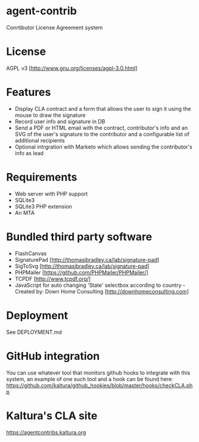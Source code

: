 agent-contrib
=============

Conrtibutor License Agreement system

License
=======
AGPL v3 [http://www.gnu.org/licenses/agpl-3.0.html]

Features
========
* Display CLA contract and a form that allows the user to sign it using the mouse to draw the signature
* Record user info and signature in DB
* Send a PDF or HTML email with the contract, contributor's info and an SVG of the user's signature to the contributor and a configurable list of additional recipients
* Optional intrgration with Marketo which allows sending the contributor's info as lead

Requirements
============
- Web server with PHP support
- SQLite3
- SQLite3 PHP extension
- An MTA


Bundled third party software
============================
* FlashCanvas
* SignaturePad [http://thomasjbradley.ca/lab/signature-pad]
* SigToSvg [http://thomasjbradley.ca/lab/signature-pad]
* PHPMailer [https://github.com/PHPMailer/PHPMailer/]
* TCPDF [http://www.tcpdf.org/]
* JavaScript for auto changing 'State' selectbox according to country - Created by: Down Home Consulting [http://downhomeconsulting.com]

Deployment
==========
See DEPLOYMENT.md

GitHub integration
==================
You can use whatever tool that monitors github hooks to integrate with this system, an example of one such tool and a hook can be found here:
https://github.com/kaltura/github_hookies/blob/master/hooks/checkCLA.php


Kaltura's CLA site
==================
https://agentcontribs.kaltura.org
